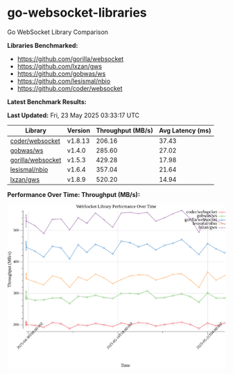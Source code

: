 # go-websocket-libraries

Go WebSocket Library Comparison

**Libraries Benchmarked:**

- https://github.com/gorilla/websocket
- https://github.com/lxzan/gws
- https://github.com/gobwas/ws
- https://github.com/lesismal/nbio
- https://github.com/coder/websocket

**Latest Benchmark Results:**

<!-- BENCHMARK_TABLE_START -->
**Last Updated:** Fri, 23 May 2025 03:33:17 UTC

| Library                                         | Version         | Throughput (MB/s) | Avg Latency (ms) |
| ----------------------------------------------- | --------------- | ----------------- | ---------------- |
| [coder/websocket](https://github.com/coder/websocket) | v1.8.13 | 206.16 | 37.43 |
| [gobwas/ws](https://github.com/gobwas/ws) | v1.4.0 | 285.60 | 27.02 |
| [gorilla/websocket](https://github.com/gorilla/websocket) | v1.5.3 | 429.28 | 17.98 |
| [lesismal/nbio](https://github.com/lesismal/nbio) | v1.6.4 | 357.04 | 21.64 |
| [lxzan/gws](https://github.com/lxzan/gws) | v1.8.9 | 520.20 | 14.94 |
<!-- BENCHMARK_TABLE_END -->

**Performance Over Time: Throughput (MB/s):**

![Benchmark Performance Graph](benchmark_performance.png)